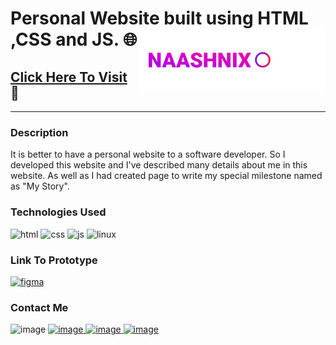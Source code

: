 # Personal Website built using HTML ,CSS and JS. :globe_with_meridians: <img src="https://github.com/NaashNix/NaashNix/blob/master/assets/logo.gif" align="right" width="300px">
## <a href="https://naashnix.github.io/MyProfile/" target="_blank">Click Here To Visit</a> :footprints:
<hr>

### Description
It is better to have a personal website to a software developer. So I developed this website and I've described many details about me in this website. As well as I had created page to write my special milestone named as "My Story".

### Technologies Used
![html](https://img.shields.io/badge/HTML5-E34F26?style=for-the-badge&logo=html5&logoColor=white) ![css](https://img.shields.io/badge/CSS3-1572B6?style=for-the-badge&logo=css3&logoColor=white) ![js](https://img.shields.io/badge/JavaScript-323330?style=for-the-badge&logo=javascript&logoColor=F7DF1E) ![linux](https://img.shields.io/badge/Linux-FCC624?style=for-the-badge&logo=linux&logoColor=black)

### Link To Prototype
<a href="https://www.figma.com/file/rIXCh4IvsMUvRSOMrkpCgZ/NAASHNIX"> ![figma](https://img.shields.io/badge/Figma-F24E1E?style=for-the-badge&logo=figma&logoColor=white) </a>

### Contact Me
![image](https://img.shields.io/badge/WhatsApp-25D366?style=for-the-badge&logo=whatsapp&logoColor=white) </a> <a href="https://t.me/naashnix"> ![image](https://img.shields.io/badge/Telegram-2CA5E0?style=for-the-badge&logo=telegram&logoColor=white) </a> <a href="mailto: naashnix@protonmail.com"> ![image](https://img.shields.io/badge/ProtonMail-8B89CC?style=for-the-badge&logo=protonmail&logoColor=white) </a> <a href="https://www.facebook.com/naashnix/"> ![image](https://img.shields.io/badge/Facebook-1877F2?style=for-the-badge&logo=facebook&logoColor=white) </a>

